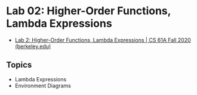 # Lab 02: Higher-Order Functions, Lambda Expressions

- [Lab 2: Higher-Order Functions, Lambda Expressions | CS 61A Fall 2020 (berkeley.edu)](https://inst.eecs.berkeley.edu/~cs61a/fa20/lab/lab02/)



## Topics

- Lambda Expressions
- Environment Diagrams



